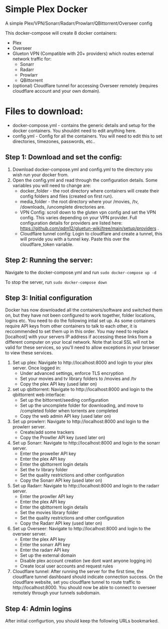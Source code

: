 # Simple Plex Docker
A simple Plex/VPN/Sonarr/Radarr/Prowlarr/QBittorrent/Overseer config

This docker-compose will create 8 docker containers:
- Plex
- Overseer
- Glueton VPN (Compatible with 20+ providers) which routes external network traffic for:
    - Sonarr
    - Radarr
    - Prowlarr
    - QBittorrent
- (optional) Cloudflare tunnel for accessing Overseer remotely (requires cloudflare account and your own domain).

# Files to download:
- docker-compose.yml - contains the generic details and setup for the docker containers. You shouldnt need to edit anything here.
- config.yml - Config for all the containers. You will need to edit this to set directories, timezones, passwords, etc..

## Step 1: Download and set the config:
1. Download docker-compose.yml and config.yml to the directory you wish run your docker from.
2. Open the config.yml and read through the configuration details. Some variables you will need to change are:
   - docker_folder - the root directory where containers will create their config folders and files (created on first run).
   - media_folder - the root directory where your /movies, /tv, /downloads, /uncomplete directories are.
   - VPN Config: scroll down to the gluten vpn config and set the VPN config. This varies depending on your VPN provider. Full configuration details for providers are listed here: https://github.com/qdm12/gluetun-wiki/tree/main/setup/providers .
   - Cloudflare tunnel config: Login to cloudflare and create a tunnel, this will provide you with a tunnel key. Paste this over the cloudflare_token variable.

## Step 2: Running the server:
Navigate to the docker-compose.yml and run `sudo docker-compose up -d`

To stop the server, run `sudo docker-compose down` 

## Step 3: Initial configuration
Docker has now downloaded all the containers/software and switched them on, but they have not been configured to work together, folder locations, logins etc. You need to do the following intial set up. As some containers require API keys from other containers to talk to each other, it is reccommended to set them up in this order. You may need to replace [localhost] with your servers IP address if accessing these links from a different computer on your local network. Note that local SSL will not be valid for these services, so you'll need to allow exceptions in your browser to view these services.
1. Set up plex: Navigate to http://localhost:8000 and login to your plex server. Once logged in:
    - Under advanced settings, enforce TLS encryption
    - Set your movies and tv library folders to /movies and /tv
    - Copy the plex API key (used later on)
2. set up qbittorrent: Navigate to http://localhost:8000 and login to the qbittorrent web interface:
   - Set up the bittorrent/seeding configuration
   - Set up the uncomplete folder for downloading, and move to /completed folder when torrents are completed
   - Copy the web admin API key (used later on)
3. Set up prowlerr: Navigate to  http://localhost:8000 and login to the prowlerr server.
   - Create/add some trackers   
   - Copy the Prowller API key (used later on)
4. Set up Sonarr:  Navigate to http://localhost:8000 and login to the sonarr server.
   - Enter the proweller API key
   - Enter the plex API key
   - Enter the qbittorrent login details
   - Set the tv library folder
   - Set the quality restrictions and other configuration
   - Copy the Sonarr API key (used later on)
5. Set up Radarr: Navigate to http://localhost:8000 and login to the radarr server.
   - Enter the prowller API key
   - Enter the plex API key
   - Enter the qbittorrent login details
   - Set the movies library folder
   - Set the quality restrictions and other configuration
   - Copy the Radarr API key (used later on)
6. Set up Overseer: Navigate to http://localhost:8000 and login to the overseer server.
   - Enter the plex API key
   - Enter the sonarr API key
   - Enter the radarr API key
   - Set up the external domain
   - Disable plex account creation (we dont want anyone logging in)
   - Create local user accounts and request rules
7. Cloudflare tunnel: After running the server for the first time, the cloudflare tunnel dashboard should indicate connection success. On the cloudflare website, set you cloudflare tunnel to route traffic to http://localhost:8000. You should now be able to connect to overseer remotely through your tunnels subdomain.

## Step 4: Admin logins
After initial configurtion, you should keep the following URLs bookmarked. 
